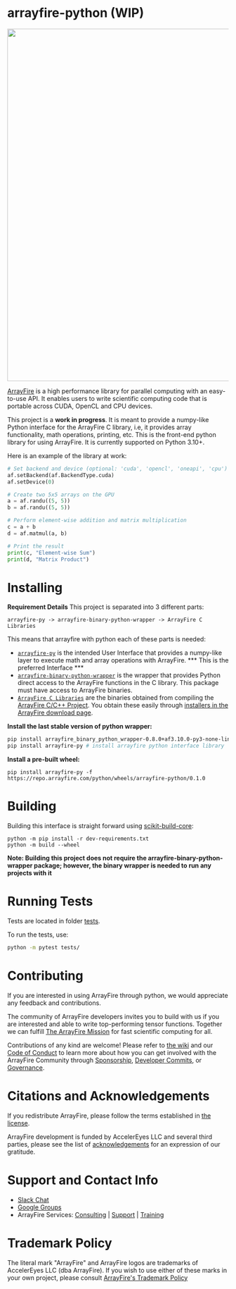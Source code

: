 # arrayfire-python (WIP)
<p align="center"><a href="http://arrayfire.com/"><img src="http://arrayfire.com/logos/arrayfire_logo_whitebkgnd.png" width="800"></a></p>

[ArrayFire](https://github.com/arrayfire/arrayfire) is a high performance library for parallel computing with an easy-to-use API. It enables users to write scientific computing code that is portable across CUDA, OpenCL and CPU devices.  

This project is a **work in progress**. It is meant to provide a numpy-like Python interface for the ArrayFire C library, i.e, it provides array functionality, math operations, printing, etc. This is the front-end python library for using ArrayFire. It is currently supported on Python 3.10+.

Here is an example of the library at work:
```py
# Set backend and device (optional: 'cuda', 'opencl', 'oneapi', 'cpu')
af.setBackend(af.BackendType.cuda)
af.setDevice(0)

# Create two 5x5 arrays on the GPU
a = af.randu((5, 5))
b = af.randu((5, 5))

# Perform element-wise addition and matrix multiplication
c = a + b
d = af.matmul(a, b)

# Print the result
print(c, "Element-wise Sum")
print(d, "Matrix Product")
```

# Installing

**Requirement Details**
This project is separated into 3 different parts:
```
arrayfire-py -> arrayfire-binary-python-wrapper -> ArrayFire C Libraries
```
This means that arrayfire with python each of these parts is needed:
- [`arrayfire-py`](https://github.com/arrayfire/arrayfire-python) is the intended User Interface that provides a numpy-like layer to execute math and array operations with ArrayFire. *** This is the preferred Interface ***
- [`arrayfire-binary-python-wrapper`](https://github.com/arrayfire/arrayfire-binary-python-wrapper) is the wrapper that provides Python direct access to the ArrayFire functions in the C library. This package must have access to ArrayFire binaries.
- [`ArrayFire C Libraries`](https://github.com/arrayfire/arrayfire) are the binaries obtained from compiling the [ArrayFire C/C++ Project](https://github.com/arrayfire/arrayfire). You obtain these easily through [installers in the ArrayFire download page](https://arrayfire.com/download/).

**Install the last stable version of python wrapper:**
```sh
pip install arrayfire_binary_python_wrapper-0.8.0+af3.10.0-py3-none-linux_x86_64.whl # install required binary wrapper with the 3.10 ArrayFire binaries included 
pip install arrayfire-py # install arrayfire python interface library
```

**Install a pre-built wheel:**
```
pip install arrayfire-py -f https://repo.arrayfire.com/python/wheels/arrayfire-python/0.1.0
```

# Building
Building this interface is straight forward using [scikit-build-core](https://github.com/scikit-build/scikit-build-core):
```
python -m pip install -r dev-requirements.txt
python -m build --wheel
```

**Note: Building this project does not require the arrayfire-binary-python-wrapper package; however, the binary wrapper is needed to run any projects with it**

# Running Tests

Tests are located in folder [tests](tests).

To run the tests, use:
```bash
python -m pytest tests/
```

# Contributing

If you are interested in using ArrayFire through python, we would appreciate any feedback and contributions.

The community of ArrayFire developers invites you to build with us if you are
interested and able to write top-performing tensor functions. Together we can
fulfill [The ArrayFire
Mission](https://github.com/arrayfire/arrayfire/wiki/The-ArrayFire-Mission-Statement)
for fast scientific computing for all.

Contributions of any kind are welcome! Please refer to [the
wiki](https://github.com/arrayfire/arrayfire/wiki) and our [Code of
Conduct](33) to learn more about how you can get involved with the ArrayFire
Community through
[Sponsorship](https://github.com/arrayfire/arrayfire/wiki/Sponsorship),
[Developer
Commits](https://github.com/arrayfire/arrayfire/wiki/Contributing-Code-to-ArrayFire),
or [Governance](https://github.com/arrayfire/arrayfire/wiki/Governance).

# Citations and Acknowledgements

If you redistribute ArrayFire, please follow the terms established in [the
license](LICENSE).

ArrayFire development is funded by AccelerEyes LLC and several third parties,
please see the list of [acknowledgements](ACKNOWLEDGEMENTS.md) for an
expression of our gratitude.

# Support and Contact Info

* [Slack Chat](https://join.slack.com/t/arrayfire-org/shared_invite/MjI4MjIzMDMzMTczLTE1MDI5ODg4NzYtN2QwNGE3ODA5OQ)
* [Google Groups](https://groups.google.com/forum/#!forum/arrayfire-users)
* ArrayFire Services:  [Consulting](http://arrayfire.com/consulting)  |  [Support](http://arrayfire.com/download)   |  [Training](http://arrayfire.com/training)

# Trademark Policy

The literal mark "ArrayFire" and ArrayFire logos are trademarks of AccelerEyes
LLC (dba ArrayFire). If you wish to use either of these marks in your own
project, please consult [ArrayFire's Trademark
Policy](http://arrayfire.com/trademark-policy/)
